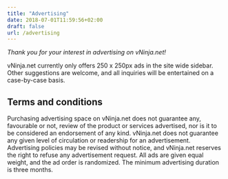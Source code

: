```yaml
---
title: "Advertising"
date: 2018-07-01T11:59:56+02:00
draft: false
url: /advertising
---
```


_Thank you for your interest in advertising on vNinja.net!_

vNinja.net currently only offers 250 x 250px ads in the site wide sidebar.
Other suggestions are welcome, and all inquiries will be entertained on a case-by-case basis.

## Terms and conditions
Purchasing advertising space on vNinja.net does not guarantee any, favourable or not, review of the product or services advertised, nor is it to be considered an endorsement of any kind.
vNinja.net does not guarantee any given level of circulation or readership for an advertisement.
Advertising policies may be revised without notice, and vNinja.net reserves the right to refuse any advertisement request.
All ads are given equal weight, and the ad order is randomized.
The minimum advertising duration is three months.
